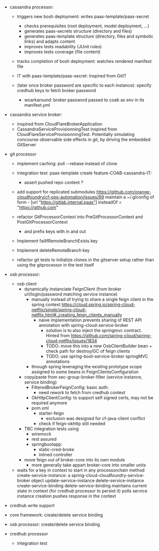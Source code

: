   
- cassandra processor: 
    - triggers new bosh deployment: writes paas-template/paas-secret
        - checks prerequisites (root deployment, model deployment, ...)
        - generates paas-secrets structure (directory and files)
        - generates paas-template structure (directory, files and symbolic links) and adapts content
        - improves tests readability (JUnit rules)
        - improves tests coverage (file content)
    
    - tracks completion of bosh deployment: watches rendered manifest file 
    - IT with paas-template/paas-secret: Inspired from GitIT
    - (later once broker password are specific to each instance): specify credhub keys to fetch broker password 
       - woarkaround: broker password passed to coab as env in its manifest.yml

- cassandra service broker:
    - inspired from CloudFlareBrokerApplication
    - CassandraServiceProvisionningTest inspired from CloudFlareServiceProvisionningTest. Potentially simulating concourse observable side effects in git, by driving the embedded GitServer

- git processor
    - implement caching:
        pull --rebase instead of clone

    - integration test: paas-template create feature-COAB-cassandra-IT:
        - assert pushed repo content ?

    - add support for replicated submodules https://github.com/orange-cloudfoundry/cf-ops-automation/issues/69 maintain a ~/.giconfig of form
             - [url "https://gitlab.internal.paas"]
                   insteadOf = "https://github.com"  
    - refactor GitProcessorContext into PreGitProcessorContext and PostGitProcessorContext
        - and prefix keys with in and out
    - Implement failIfRemoteBranchExists key
    - Implement deleteRemoteBranch key
   
   
    - refactor git tests to initialize clones in the gitserver setup rather than using the gitprocessor in the test itself

- osb processor: 
    - osb client
        - dynamically instanciate FeignClient (from broker url/login/password matching service instance) 
            - manually instead of trying to share a single feign client in the spring context https://cloud.spring.io/spring-cloud-netflix/single/spring-cloud-netflix.html#_creating_feign_clients_manually
                - naive implementation prevents sharing of REST API annotation with spring-cloud-service-broker
                    - solution is to also inject the springmvc contract. Hinted from https://github.com/spring-cloud/spring-cloud-netflix/issues/1834
                    - TODO: move this into a new OsbClientBuilder bean + check path for destroy/GC of feign clients
                    - TODO: use spring-boot-service-broker springMVC annotations 
            - through spring leveraging the existing prototype scope assigned to some beans in FeignClientsConfiguration 
        - copy/paste from sec-group-broker-filter (service instance, service binding) 
            - FilteredBrokerFeignConfig: basic auth: 
                - need rework to fetch from credhub context
            - OkHttpClientConfig: to support self signed certs, may not be required anymore
            - pom.xml
                -  starter-feign
                    - exclusion was designed for cf-java-client conflict 
                - check if feign-okhttp still needed
        - TBC integration tests using
            - wiremock
            - rest assured
            - springbootapp: 
               - static-cred-broke
               - inlined controller
        - move feign out of broker-core into its own module
           - more generally take appart broker-core into smaller units
    - waits for a key in context to start in any processorchain method 
        create-service-instance: a spring-cloud-cloudfoundry-service-broker object 
        update-service-instance 
        delete-service-instance 
        create-service-binding 
        delete-service-binding 
        maintains current state in context (for credhub processor to persist it) 
        polls service instance creation 
        pushes response in the context

     
- credhub write support


- core framework: create/delete service binding 

- osb processor: create/delete service binding

- credhub processor
    - integration test

